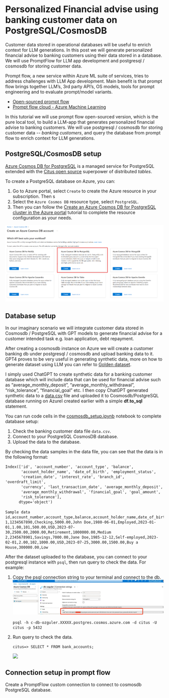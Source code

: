 # Personalized Financial advise using banking customer data on PostgreSQL/CosmosDB

Customer data stored in operational databases will be useful to enrich context for LLM generations. In this post we will generate personalized financial advise to banking customers using their data stored in a database. We will use PromptFlow for LLM app development and postgresql / cosmosdb for storing customer data.

Prompt flow, a new service within Azure ML suite of services, tries to address challenges with LLM App development. Main benefit is that prompt flow brings together LLM’s, 3rd party API’s, OS models, tools for prompt engineering and to evaluate prompt/model variants.

* [Open-sourced prompt flow](https://github.com/microsoft/promptflow)
* [Prompt flow cloud - Azure Machine Learning](https://learn.microsoft.com/en-us/azure/machine-learning/prompt-flow/overview-what-is-prompt-flow?view=azureml-api-2)

In this tutorial we will use prompt flow open-sourced version, which is the pure local tool, to build a LLM-app that generates personalized financial advise to banking customers. We will use postgresql / cosmosdb for storing customer data -- *banking customers*, and query the database from prompt flow to enrich context for LLM generations.

## PostgreSQL/CosmosDB setup

[Azure Cosmos DB for PostgreSQL](https://learn.microsoft.com/en-us/azure/cosmos-db/postgresql/) is a managed service for PostgreSQL extended with the [Citus open source](https://github.com/citusdata/citus) superpower of distributed *tables*.

To create a PostgreSQL database on Azure, you can:
1. Go to Azure portal, select `Create` to create the Azure resource in your subscription. Then s
1. Select the `Azure Cosmos DB` resource type, select `PostgreSQL`.
1. Then you can follow the [Create an Azure Cosmos DB for PostgreSQL cluster in the Azure portal](https://learn.microsoft.com/en-us/azure/cosmos-db/postgresql/quickstart-create-portal?tabs=direct) tutorial to complete the resource configuration as your needs.

![Create an Azure Cosmos DB account](./media/Create%20an%20Azure%20Cosmos%20DB%20account.png)

## Database setup

In our imaginary scenario we will integrate customer data stored in Cosmosdb / PostgreSQL with GPT models to generate financial advise for a customer intended task e.g. loan application, debt repayment.

After creating a cosmosdb instance on Azure we will create a customer banking db under postgresql / cosmosdb and upload banking data to it. GPT4 proves to be very useful in generating synthetic data, more on how to generate dataset using LLM you can refer to [Golden dataset](../../golden_dataset/copilot-golden-dataset-creation-guidance.md).

I simply used ChatGPT to create synthetic data for a banking customer database which will include data that can be used for financial advise such as “average_monthly_deposit”, “average_monthly_withdrawal”, “risk_tolerance”, “financial_goal” etc. I then copy ChatGPT generated synthetic data to a [data.csv](./source_file/data.csv) file and uploaded it to Cosmosdb/PostgreSQL database running on AzureI created earlier with a simple **df.to_sql** statement.

You can run code cells in the [cosmosdb_setup.ipynb](./source_file/cosmosdb_setup.ipynb) notebook to complete database setup:

1. Check the banking customer data file `data.csv`.
1. Connect to your PostgreSQL CosmosDB database.
1. Upload the data to the database.

By checking the data samples in the data file, you can see that the data is in the following format:

```shell
Index(['id', 'account_number', 'account_type', 'balance',
       'account_holder_name', 'date_of_birth', 'employment_status',
       'creation_date', 'interest_rate', 'branch_id', 'overdraft_limit',
       'currency', 'last_transaction_date', 'average_monthly_deposit',
       'average_monthly_withdrawal', 'financial_goal', 'goal_amount',
       'risk_tolerance'],
      dtype='object')

Sample data 
id,account_number,account_type,balance,account_holder_name,date_of_birth,employment_status,creation_date,interest_rate,branch_id,overdraft_limit,currency,last_transaction_date,average_monthly_deposit,average_monthly_withdrawal,financial_goal,goal_amount,risk_tolerance
1,1234567890,Checking,5000.00,John Doe,1980-06-01,Employed,2023-01-01,1.00,101,500.00,USD,2023-07-30,2500.00,2000.00,Retirement,1000000.00,Medium
2,2345678901,Savings,7000.00,Jane Doe,1985-12-12,Self-employed,2023-02-01,2.00,102,1000.00,USD,2023-07-25,3000.00,1500.00,Buy a House,300000.00,Low
```

After the dataset uploaded to the database, you can connect to your postgresql instance with `psql`, then run query to check the data. For example:

1. Copy the psql connection string to your terminal and connect to the db.
    ![](./media/conn_str.png)

    ```shell
    psql -h c-db-ozguler.XXXXX.postgres.cosmos.azure.com -d citus -U citus -p 5432
    ```
1. Run query to check the data.

    ```shell
    citus=> SELECT * FROM bank_accounts;
    ```

    ![](./media/check_data.png)

## Connection setup in prompt flow

Create a PromptFlow custom connection to connect to cosmosdb PostgreSQL database.
